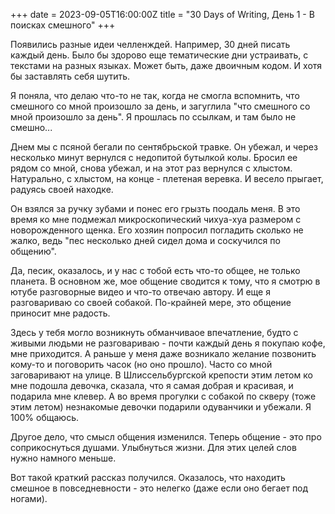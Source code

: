 +++
date = 2023-09-05T16:00:00Z
title = "30 Days of Writing, День 1 - В поисках смешного"
+++

Появились разные идеи челленждей. Например, 30 дней писать каждый день. Было бы здорово еще тематические дни устраивать, с текстами
на разных языках. Может быть, даже двоичным кодом. И хотя бы заставлять себя шутить.

Я поняла, что делаю что-то не так, когда не смогла вспомнить, что смешного со мной произошло за день, и загуглила "что смешного со мной
произошло за день". Я прошлась по ссылкам, и там было не смешно...

Днем мы с псяной бегали по сентябрьской травке. Он убежал, и через несколько минут вернулся с недопитой бутылкой колы. Бросил ее рядом со
мной, снова убежал, и на этот раз вернулся с хлыстом. Натурально, с хлыстом, на конце - плетеная веревка. И весело прыгает, радуясь
своей находке.

Он взялся за ручку зубами и понес его грызть поодаль меня. В это время ко мне подмежал микроскопический чихуа-хуа размером с
новорожденного щенка. Его хозяин попросил погладить сколько не жалко, ведь "пес несколько дней сидел дома и соскучился по общению".

Да, песик, оказалось, и у нас с тобой есть что-то общее, не только планета.
В основном же, мое общение сводится к тому, что я смотрю в ютубе разговорные видео и что-то отвечаю автору. И еще я разговариваю со
своей собакой. По-крайней мере, это общение приносит мне радость.

Здесь у тебя могло возникнуть обманчиваое впечатление, будто с живыми людьми не разговариваю - почти каждый день я покупаю кофе, мне
приходится. А раньше у меня даже возникало желание позвонить кому-то и поговорить часок (но оно прошло). Часто со мной заговаривают
на улице. В Шлиссельбургской крепости этим летом ко мне подошла девочка, сказала, что я самая добрая  и красивая, и подарила мне клевер.
А во время прогулки с собакой по скверу (тоже этим летом) незнакомые девочки подарили одуванчики и убежали. Я 100% общаюсь.

Другое дело, что смысл общения изменился. Теперь общение - это про соприкоснуться душами. Улыбнуться жизни. Для этих целей
слов нужно намного меньше.

Вот такой краткий рассказ получился. Оказалось, что находить смешное в повседневности - это нелегко (даже если оно бегает под ногами).

